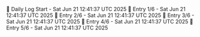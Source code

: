 📅 Daily Log Start - Sat Jun 21 12:41:37 UTC 2025
📌 Entry 1/6 - Sat Jun 21 12:41:37 UTC 2025
📌 Entry 2/6 - Sat Jun 21 12:41:37 UTC 2025
📌 Entry 3/6 - Sat Jun 21 12:41:37 UTC 2025
📌 Entry 4/6 - Sat Jun 21 12:41:37 UTC 2025
📌 Entry 5/6 - Sat Jun 21 12:41:37 UTC 2025

